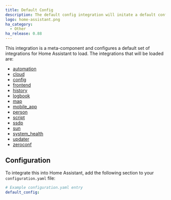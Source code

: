 ```yaml
---
title: Default Config
description: The default config integration will initate a default configuration for Home Assistant.
logo: home-assistant.png
ha_category:
  - Other
ha_release: 0.88
---
```


This integration is a meta-component and configures a default set of integrations for Home Assistant to load. The integrations that will be loaded are:

- [automation](/integrations/automation/)
- [cloud](/integrations/cloud/)
- [config](/integrations/config/)
- [frontend](/integrations/frontend/)
- [history](/integrations/history/)
- [logbook](/integrations/logbook/)
- [map](/integrations/map/)
- [mobile_app](/integrations/mobile_app/)
- [person](/integrations/person/)
- [script](/integrations/script/)
- [ssdp](/integrations/ssdp/)
- [sun](/integrations/sun/)
- [system_health](/integrations/system_health/)
- [updater](/integrations/updater/)
- [zeroconf](/integrations/zeroconf/)

## Configuration

To integrate this into Home Assistant, add the following section to your `configuration.yaml` file:

```yaml
# Example configuration.yaml entry
default_config:
```
